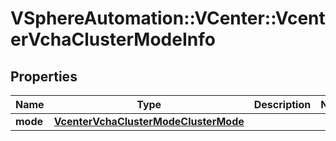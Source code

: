 # VSphereAutomation::VCenter::VcenterVchaClusterModeInfo

## Properties
Name | Type | Description | Notes
------------ | ------------- | ------------- | -------------
**mode** | [**VcenterVchaClusterModeClusterMode**](VcenterVchaClusterModeClusterMode.md) |  | 



